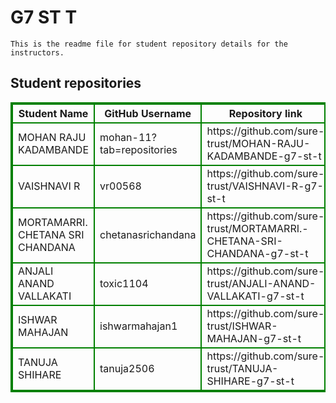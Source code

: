 # G7 ST T
    This is the readme file for student repository details for the instructors.
## Student repositories 
<table style="border : 2px solid green; width:100%;">
<tr >
<th style="border : 2px solid green;">Student Name</th>
<th style="border : 2px solid green;">GitHub Username</th>
<th style="border : 2px solid green;">Repository link</th>
</tr>
<tr style="border : 2px solid green;">
<td style="border : 2px solid green;">MOHAN RAJU KADAMBANDE</td> 

<td style="border : 2px solid green;">mohan-11?tab=repositories</td> 

<td style="border : 2px solid green;">https://github.com/sure-trust/MOHAN-RAJU-KADAMBANDE-g7-st-t</td> 
</tr>

<tr style="border : 2px solid green;">
<td style="border : 2px solid green;">VAISHNAVI R</td> 

<td style="border : 2px solid green;">vr00568</td> 

<td style="border : 2px solid green;">https://github.com/sure-trust/VAISHNAVI-R-g7-st-t</td> 
</tr>

<tr style="border : 2px solid green;">
<td style="border : 2px solid green;">MORTAMARRI. CHETANA SRI CHANDANA</td> 

<td style="border : 2px solid green;">chetanasrichandana</td> 

<td style="border : 2px solid green;">https://github.com/sure-trust/MORTAMARRI.-CHETANA-SRI-CHANDANA-g7-st-t</td> 
</tr>

<tr style="border : 2px solid green;">
<td style="border : 2px solid green;">ANJALI ANAND VALLAKATI</td> 

<td style="border : 2px solid green;">toxic1104</td> 

<td style="border : 2px solid green;">https://github.com/sure-trust/ANJALI-ANAND-VALLAKATI-g7-st-t</td> 
</tr>

<tr style="border : 2px solid green;">
<td style="border : 2px solid green;">ISHWAR MAHAJAN</td> 

<td style="border : 2px solid green;">ishwarmahajan1</td> 

<td style="border : 2px solid green;">https://github.com/sure-trust/ISHWAR-MAHAJAN-g7-st-t</td> 
</tr>

<tr style="border : 2px solid green;">
<td style="border : 2px solid green;">TANUJA SHIHARE</td> 

<td style="border : 2px solid green;">tanuja2506</td> 

<td style="border : 2px solid green;">https://github.com/sure-trust/TANUJA-SHIHARE-g7-st-t</td> 
</tr>
